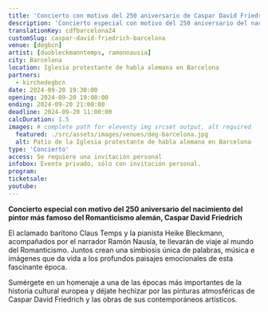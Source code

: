 ```yaml
---
title: 'Concierto con motivo del 250 aniversario de Caspar David Friedrich en Barcelona'
description: 'Concierto especial con motivo del 250 aniversario del nacimiento del pintor más famoso del Romanticismo alemán, Caspar David Friedrich'
translationKey: cdfbarcelona24
customSlug: caspar-david-friedrich-barcelona
venue: [degbcn]
artist: [duobleckmanntemps, ramonnausia]
city: Barcelona
location: Iglesia protestante de habla alemana en Barcelona
partners:
  - kirchedegbcn
date: 2024-09-20 19:30:00
opening: 2024-09-20 19:00:00
ending: 2024-09-20 21:00:00
deadline: 2024-09-20 11:00:00
calcDuration: 1.5
images: # complete path for eleventy img srcset output, alt required
  featured: ./src/assets/images/venues/deg-barcelona.jpg
  alt: Patio de la Iglesia protestante de habla alemana en Barcelona
type: 'Concierto'
access: Se requiere una invitación personal
infobox: Evento privado, sólo con invitación personal.
program:
ticketsale:
youtube:
---
```


**Concierto especial con motivo del 250 aniversario del nacimiento del pintor más famoso del Romanticismo alemán, Caspar David Friedrich**

El aclamado barítono Claus Temps y la pianista Heike Bleckmann, acompañados por el narrador Ramón Nausía, te llevarán de viaje al mundo del Romanticismo. Juntos crean una simbiosis única de palabras, música e imágenes que da vida a los profundos paisajes emocionales de esta fascinante época.

Sumérgete en un homenaje a una de las épocas más importantes de la historia cultural europea y déjate hechizar por las pinturas atmosféricas de Caspar David Friedrich y las obras de sus contemporáneos artísticos.
